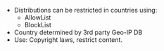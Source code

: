 - Distributions can be restricted in countries using:
	- AllowList 
	- BlockList
- Country determined by  3rd party Geo-IP DB
- Use: Copyright laws, restrict content.